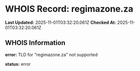 # WHOIS Record: regimazone.za

**Last Updated:** 2025-11-01T03:32:20.061Z
**Checked At:** 2025-11-01T03:32:20.061Z

## WHOIS Information

**error:** TLD for "regimazone.za" not supported

**status:** error

